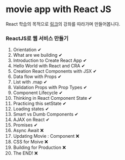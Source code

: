# movie app with React JS

React 학습의 목적으로 [링크](https://www.youtube.com/playlist?list=PL7jH19IHhOLOFTVD4R8FeZWkwpVi8-9Fv)의 강좌를 따라가며 만들어봅니다.



### ReactJS로 웹 서비스 만들기

1. Orientation ✔
2. What are we building ✔
3. Introduction to Create React App ✔
4. Hello World with React and CRA ✔
5. Creation React Components with JSX ✔
6. Data flow with Props ✔
7. List with .map ✔
8. Validation Props with Prop Types ✔
9. Component Lifecycle ✔
10. Thinking in React Component State ✔
11. Practicing this setState ✔
12. Loading states ✔
13. Smart vs Dumb Components ✔
14. AJAX on React ✔
15. Promises ✔
16. Async Await ❌
17. Updating Movie : Component ❌
18. CSS for Moive ❌
19. Building for Production ❌
20. The END! ❌
